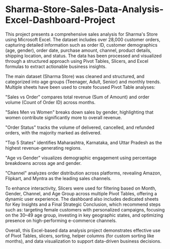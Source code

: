 # Sharma-Store-Sales-Data-Analysis-Excel-Dashboard-Project     
This project presents a comprehensive sales analysis for Sharma's Store using Microsoft Excel. The dataset includes over 28,000 customer orders, capturing detailed information such as order ID, customer demographics (age, gender), order date, purchase amount, channel, product details, shipping location, and status. The data has been processed and visualized through a structured approach using Pivot Tables, Slicers, and Excel formulas to extract actionable business insights.

The main dataset (Sharma Store) was cleaned and structured, and categorized into age groups (Teenager, Adult, Senior) and monthly trends. Multiple sheets have been used to create focused Pivot Table analyses:

"Sales vs Order" compares total revenue (Sum of Amount) and order volume (Count of Order ID) across months.

"Sales Men vs Women" breaks down sales by gender, highlighting that women contribute significantly more to overall revenue.

"Order Status" tracks the volume of delivered, cancelled, and refunded orders, with the majority marked as delivered.

"Top 5 States" identifies Maharashtra, Karnataka, and Uttar Pradesh as the highest revenue-generating regions.

"Age vs Gender" visualizes demographic engagement using percentage breakdowns across age and gender.

"Channel" analyzes order distribution across platforms, revealing Amazon, Flipkart, and Myntra as the leading sales channels.

To enhance interactivity, Slicers were used for filtering based on Month, Gender, Channel, and Age Group across multiple Pivot Tables, offering a dynamic user experience. The dashboard also includes dedicated sheets for Key Insights and a Final Strategic Conclusion, which recommend steps such as: targeting female customers with personalized campaigns, focusing on the 30–49 age group, investing in key geographic states, and optimizing presence on high-performing e-commerce channels.

Overall, this Excel-based data analysis project demonstrates effective use of Pivot Tables, slicers, sorting, helper columns (for custom sorting like months), and data visualization to support data-driven business decisions.
